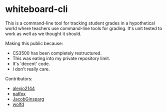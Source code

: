 whiteboard-cli
==============

This is a command-line tool for tracking student grades in a hypothetical world where teachers use command-line tools for grading. It's unit tested to work as well as we thought it should.

Making this public because:
 - CS3500 has been completely restructured.
 - This was eating into my private repository limit.
 - It's 'decent' code.
 - I don't really care.

Contributors:
 - [alexjo2144](https://github.com/alexjo2144)
 - [patfox](https://github.com/patfox)
 - [JacobGinsparg](https://github.com/JacobGinsparg)
 - [wolfd](https://github.com/wolfd)
